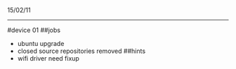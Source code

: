15/02/11
***

#device 01
##jobs
+ ubuntu upgrade
+ closed source repositories removed
##hints
+ wifi driver need fixup

    
